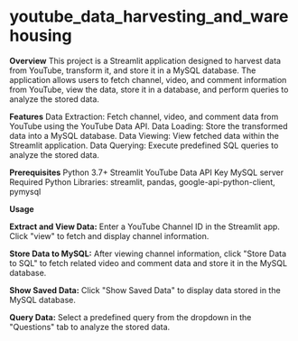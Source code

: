# youtube_data_harvesting_and_warehousing

**Overview**
This project is a Streamlit application designed to harvest data from YouTube, transform it, and store it in a MySQL database. The application allows users to fetch channel, video, and comment information from YouTube, view the data, store it in a database, and perform queries to analyze the stored data.

**Features**
Data Extraction: Fetch channel, video, and comment data from YouTube using the YouTube Data API.
Data Loading: Store the transformed data into a MySQL database.
Data Viewing: View fetched data within the Streamlit application.
Data Querying: Execute predefined SQL queries to analyze the stored data.

**Prerequisites**
Python 3.7+
Streamlit
YouTube Data API Key
MySQL server
Required Python Libraries: streamlit, pandas, google-api-python-client, pymysql

**Usage**

**Extract and View Data:**
Enter a YouTube Channel ID in the Streamlit app.
Click "view" to fetch and display channel information.

**Store Data to MySQL:**
After viewing channel information, click "Store Data to SQL" to fetch related video and comment data and store it in the MySQL database.

**Show Saved Data:**
Click "Show Saved Data" to display data stored in the MySQL database.

**Query Data:**
Select a predefined query from the dropdown in the "Questions" tab to analyze the stored data.
